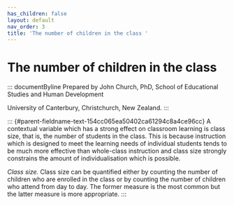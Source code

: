 ```yaml
---
has_children: false
layout: default
nav_order: 3
title: 'The number of children in the class '
---
```

# The number of children in the class 


::: documentByline
Prepared by John Church, PhD, School of Educational Studies and Human
Development

University of Canterbury, Christchurch, New Zealand.
:::

::: {#parent-fieldname-text-154cc065ea50402ca61294c8a4ce96cc}
A contextual variable which has a strong effect on classroom learning is
class size, that is, the number of students in the class. This is
because instruction which is designed to meet the learning needs of
individual students tends to be much more effective than whole-class
instruction and class size strongly constrains the amount of
individualisation which is possible.

*Class size.* Class size can be quantified either by counting the number
of children who are enrolled in the class or by counting the number of
children who attend from day to day. The former measure is the most
common but the latter measure is more appropriate.
:::
